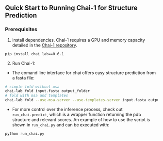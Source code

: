 ## Quick Start to Running Chai-1 for Structure Prediction

### Prerequisites

1. Install dependencies. Chai-1 requires a GPU and memory capacity detailed in the [Chai-1 repository](https://github.com/chaidiscovery/chai-lab?tab=readme-ov-file#installation).
```bash
pip install chai_lab==0.6.1
```
2. Run Chai-1:
 - The comand line interface for chai offers easy structure prediction from a fasta file:
 ```bash
 # simple fold without msa
 chai-lab fold input.fasta output_folder
 # fold with msa and templates
 chai-lab fold --use-msa-server --use-templates-server input.fasta output_folder
 ```
 - For more control over the inference process, check out `run_chai.predict`, which is a wrapper function returning the pdb structure and relevant scores. An example of how to use the script is shown in `run_chai.py` and can be executed with:
 ```bash
 python run_chai.py
 ```
 
